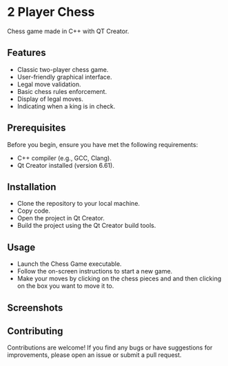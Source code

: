 # **2 Player Chess**
Chess game made in C++ with QT Creator.

## **Features**

* Classic two-player chess game.
* User-friendly graphical interface.
* Legal move validation.
* Basic chess rules enforcement.
* Display of legal moves.
* Indicating when a king is in check.

## **Prerequisites**

Before you begin, ensure you have met the following requirements:

* C++ compiler (e.g., GCC, Clang).
* Qt Creator installed (version 6.61).

## **Installation**

* Clone the repository to your local machine.
* Copy code.
* Open the project in Qt Creator.
* Build the project using the Qt Creator build tools.

## **Usage**

* Launch the Chess Game executable.
* Follow the on-screen instructions to start a new game.
* Make your moves by clicking on the chess pieces and and then clicking on the box you want to move it to.

## **Screenshots**


## **Contributing**

Contributions are welcome! If you find any bugs or have suggestions for improvements, please open an issue or submit a pull request.

